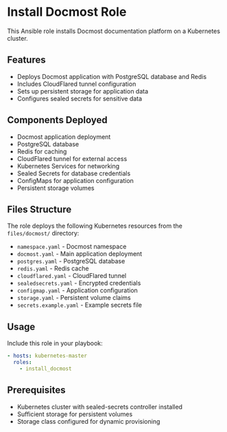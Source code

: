# Install Docmost Role

This Ansible role installs Docmost documentation platform on a Kubernetes cluster.

## Features

- Deploys Docmost application with PostgreSQL database and Redis
- Includes CloudFlared tunnel configuration
- Sets up persistent storage for application data
- Configures sealed secrets for sensitive data

## Components Deployed

- Docmost application deployment
- PostgreSQL database
- Redis for caching
- CloudFlared tunnel for external access
- Kubernetes Services for networking
- Sealed Secrets for database credentials
- ConfigMaps for application configuration
- Persistent storage volumes

## Files Structure

The role deploys the following Kubernetes resources from the `files/docmost/` directory:

- `namespace.yaml` - Docmost namespace
- `docmost.yaml` - Main application deployment
- `postgres.yaml` - PostgreSQL database
- `redis.yaml` - Redis cache
- `cloudflared.yaml` - CloudFlared tunnel
- `sealedsecrets.yaml` - Encrypted credentials
- `configmap.yaml` - Application configuration
- `storage.yaml` - Persistent volume claims
- `secrets.example.yaml` - Example secrets file

## Usage

Include this role in your playbook:

```yaml
- hosts: kubernetes-master
  roles:
    - install_docmost
```

## Prerequisites

- Kubernetes cluster with sealed-secrets controller installed
- Sufficient storage for persistent volumes
- Storage class configured for dynamic provisioning